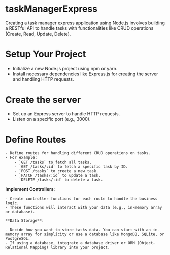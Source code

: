 # taskManagerExpress

Creating a task manager express application using Node.js involves building a RESTful API to handle tasks with functionalities like CRUD operations (Create, Read, Update, Delete). 

# Setup Your Project 
- Initialize a new Node.js project using npm or yarn.
- Install necessary dependencies like Express.js for creating the server and handling HTTP requests.

# Create the server 
- Set up an Express server to handle HTTP requests.
- Listen on a specific port (e.g., 3000).

# Define Routes
    
    - Define routes for handling different CRUD operations on tasks.
    - For example:
        - `GET /tasks` to fetch all tasks.
        - `GET /tasks/:id` to fetch a specific task by ID.
        - `POST /tasks` to create a new task.
        - `PATCH /tasks/:id` to update a task.
        - `DELETE /tasks/:id` to delete a task.

 **Implement Controllers**:
    
    - Create controller functions for each route to handle the business logic.
    - These functions will interact with your data (e.g., in-memory array or database).

    **Data Storage**:
    
    - Decide how you want to store tasks data. You can start with an in-memory array for simplicity or use a database like MongoDB, SQLite, or PostgreSQL.
    - If using a database, integrate a database driver or ORM (Object-Relational Mapping) library into your project.
